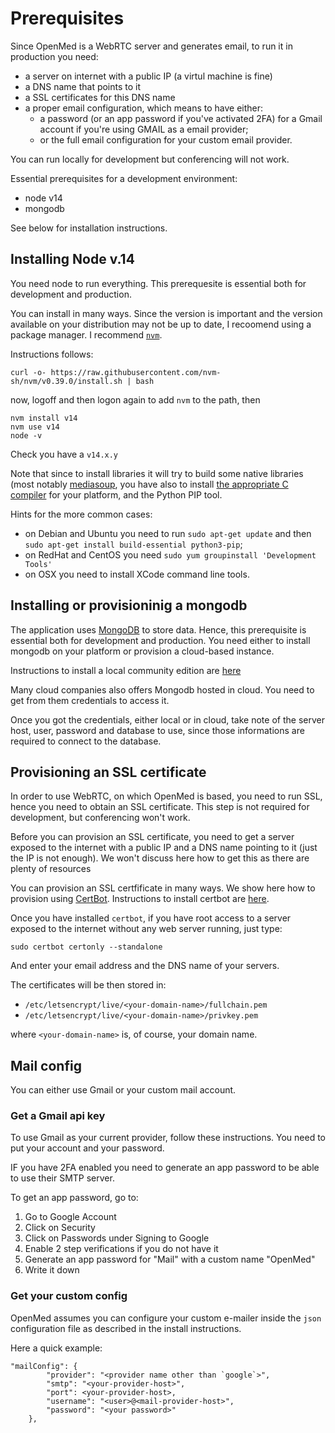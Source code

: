# Prerequisites 

Since OpenMed is a WebRTC server and generates email, to run it in production you need:
- a server on internet with a public IP (a virtul machine is fine)
- a DNS name that points to it
- a SSL certificates for this DNS name 
- a proper email configuration, which means to have either:
  - a password (or an app password if you've activated 2FA) for a Gmail account if you're using GMAIL as a email provider;
  - or the full email configuration for your custom email provider.

You can run locally for development but conferencing will not work.

Essential prerequisites for a development environment: 
- node v14
- mongodb

See below for installation instructions.

## Installing Node v.14

You need node to run everything. This prerequesite is essential both for development and production.

You can install in many ways. Since the version is important and the version available on your distribution may not be up to date, I recoomend using a package manager. I recommend [`nvm`](https://github.com/nvm-sh/nvm). 

Instructions follows:

```
curl -o- https://raw.githubusercontent.com/nvm-sh/nvm/v0.39.0/install.sh | bash
```

now, logoff and then logon again to add `nvm` to the path, then

```
nvm install v14
nvm use v14
node -v
```

Check you have a `v14.x.y`

Note that since to install libraries it will try to build some native libraries (most notably [mediasoup](https://mediasoup.org/), you have also to install [the  appropriate C compiler](https://github.com/nodejs/node-gyp) for your platform, and the Python PIP tool.


Hints for the more common cases: 

- on Debian and Ubuntu you need to run `sudo apt-get update` and then `sudo apt-get install build-essential python3-pip`;
- on RedHat and CentOS you need `sudo yum groupinstall 'Development Tools'`
- on OSX you need to install XCode command line tools.

## Installing or provisioninig a mongodb

The application uses [MongoDB](https://www.mongodb.com/) to store data. Hence, this prerequisite is essential both for development and production. You need  either to install mongodb on your platform or provision a cloud-based instance.

Instructions to install a local community edition are [here](https://docs.mongodb.com/manual/administration/install-community/)

Many cloud companies also offers Mongodb hosted in cloud. You need to get from them credentials to access it.

Once you got the credentials, either local or in cloud, take note of the server host, user, password and database to use, since those informations are required to connect to the database.

## Provisioning an SSL certificate

In order to use WebRTC, on which OpenMed is based, you need to run SSL, hence you need to obtain an SSL certificate. This step is not required for development, but conferencing won't work.

Before you can provision an SSL certificate, you need to get a server exposed to the internet with a public IP and a DNS name pointing to it (just the IP is not enough). We won't discuss here how to get this as there are plenty of resources 

You can provision an SSL certfificate in many ways. We show here how to provision using [CertBot](https://certbot.eff.org/). Instructions to install certbot are [here](https://certbot.eff.org/instructions).

Once you have installed `certbot`, if you have root access to a server exposed to the internet without any web server running, just type:

```
sudo certbot certonly --standalone
```

And enter your email address and the DNS name of your servers.

The certificates will be then stored in: 

- `/etc/letsencrypt/live/<your-domain-name>/fullchain.pem` 
- `/etc/letsencrypt/live/<your-domain-name>/privkey.pem` 

where `<your-domain-name>` is, of course, your domain name.

## Mail config
You can either use Gmail or your custom mail account.

### Get a Gmail api key
To use Gmail as your current provider, follow these instructions.
You need to put your account and your password.

IF you have 2FA enabled you need to generate an app password to be able to use their SMTP server.

To get an app password, go to:
1. Go to Google Account
2. Click on Security
3. Click on Passwords under Signing to Google
4. Enable 2 step verifications if you do not have it
5. Generate an app password for "Mail" with a custom name "OpenMed"
6. Write it down 

### Get your custom config
OpenMed assumes you can configure your custom e-mailer inside the `json` configuration file as described in the install instructions.

Here a quick example:

```
"mailConfig": {
        "provider": "<provider name other than `google`>",
        "smtp": "<your-provider-host>",
        "port": <your-provider-host>,
        "username": "<user>@<mail-provider-host>",
        "password": "<your password>"
    },
```
